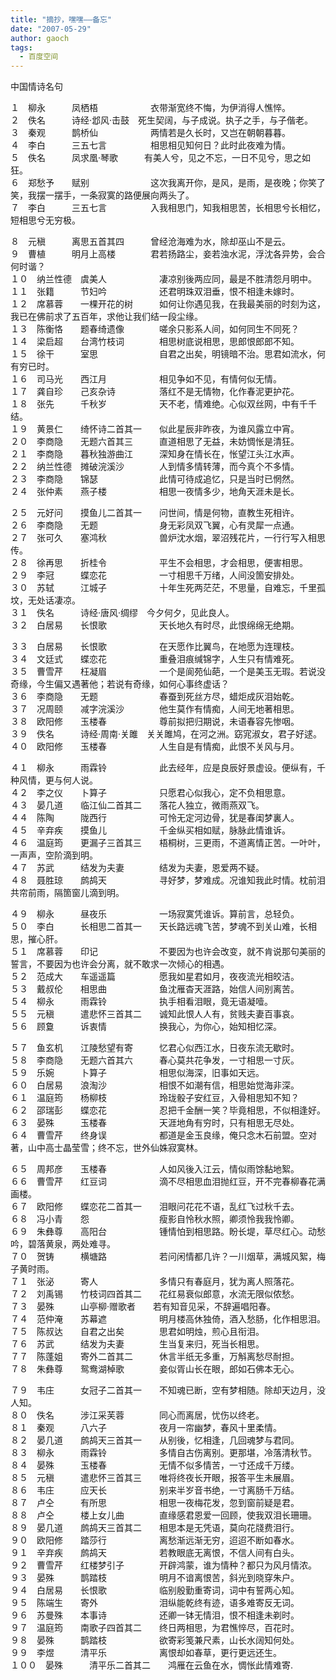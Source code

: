 ```yaml
---
title: "摘抄，嘿嘿——备忘"
date: "2007-05-29"
author: gaoch
tags:
  - 百度空间
---
```


中国情诗名句

  

１　柳永　　　凤栖梧　　　　　　衣带渐宽终不悔，为伊消得人憔悴。  
２　佚名　　　诗经·邶风·击鼓　死生契阔，与子成说。执子之手，与子偕老。  
３　秦观　　　鹊桥仙　　　　　　两情若是久长时，又岂在朝朝暮暮。  
４　李白　　　三五七言　　　　　相思相见知何日？此时此夜难为情。  
５　佚名　　　凤求凰·琴歌　　　有美人兮，见之不忘，一日不见兮，思之如狂。  
６　郑愁予　　赋别　　　　　　　这次我离开你，是风，是雨，是夜晚；你笑了笑，我摆一摆手，一条寂寞的路便展向两头了。  
７　李白　　　三五七言　　　　　入我相思门，知我相思苦，长相思兮长相忆，短相思兮无穷极。  
  
８　元稹　　　离思五首其四　　　曾经沧海难为水，除却巫山不是云。  
９　曹植　　　明月上高楼　　　　君若扬路尘，妾若浊水泥，浮沈各异势，会合何时谐？  
１０　纳兰性德　虞美人　　　　　　凄凉别後两应同，最是不胜清怨月明中。  
１１　张籍　　　节妇吟　　　　　　还君明珠双泪垂，恨不相逢未嫁时。  
１２　席慕蓉　　一棵开花的树　　　如何让你遇见我，在我最美丽的时刻为这，我已在佛前求了五百年，求他让我们结一段尘缘。  
１３　陈衡恪　　题春绮遗像　　　　嗟余只影系人间，如何同生不同死？  
１４　梁启超　　台湾竹枝词　　　　相思树底说相思，思郎恨郎郎不知。  
１５　徐干　　　室思　　　　　　　自君之出矣，明镜暗不治。思君如流水，何有穷已时。  
１６　司马光　　西江月　　　　　　相见争如不见，有情何似无情。  
１７　龚自珍　　己亥杂诗　　　　　落红不是无情物，化作春泥更护花。  
１８　张先　　　千秋岁　　　　　　天不老，情难绝。心似双丝网，中有千千结。  
１９　黄景仁　　绮怀诗二首其一　　似此星辰非昨夜，为谁风露立中宵。  
２０　李商隐　　无题六首其三　　　直道相思了无益，未妨惆怅是清狂。  
２１　李商隐　　暮秋独游曲江　　　深知身在情长在，怅望江头江水声。  
２２　纳兰性德　摊破浣溪沙　　　　人到情多情转薄，而今真个不多情。  
２３　李商隐　　锦瑟　　　　　　　此情可待成追忆，只是当时已惘然。  
２４　张仲素　　燕子楼　　　　　　相思一夜情多少，地角天涯未是长。  
  
  
２５　元好问　　摸鱼儿二首其一　　问世间，情是何物，直教生死相许。  
２６　李商隐　　无题　　　　　　　身无彩凤双飞翼，心有灵犀一点通。  
２７　张可久　　塞鸿秋　　　　　　兽炉沈水烟，翠沼残花片，一行行写入相思传。  
２８　徐再思　　折桂令　　　　　　平生不会相思，才会相思，便害相思。  
２９　李冠　　　蝶恋花　　　　　　一寸相思千万绪，人间没箇安排处。  
３０　苏轼　　　江城子　　　　　　十年生死两茫茫，不思量，自难忘，千里孤坟，无处话凄凉。  
３１　佚名　　　诗经·唐风·绸缪　今夕何夕，见此良人。  
３２　白居易　　长恨歌　　　　　　天长地久有时尽，此恨绵绵无绝期。  
  
３３　白居易　　长恨歌　　　　　　在天愿作比翼鸟，在地愿为连理枝。  
３４　文廷式　　蝶恋花　　　　　　重叠泪痕缄锦字，人生只有情难死。  
３５　曹雪芹　　枉凝眉　　　　　　一个是阆苑仙葩，一个是美玉无瑕。若说没奇缘，今生偏又遇著他；若说有奇缘，如何心事终虚话？  
３６　李商隐　　无题　　　　　　　春蚕到死丝方尽，蜡炬成灰泪始乾。  
３７　况周颐　　减字浣溪沙　　　　他生莫作有情痴，人间无地著相思。  
３８　欧阳修　　玉楼春　　　　　　尊前拟把归期说，未语春容先惨咽。  
３９　佚名　　　诗经·周南·关雎　关关雎鸠，在河之洲。窈宨淑女，君子好逑。  
４０　欧阳修　　玉楼春　　　　　　人生自是有情痴，此恨不关风与月。  
  
４１　柳永　　　雨霖铃　　　　　　此去经年，应是良辰好景虚设。便纵有，千种风情，更与何人说。  
４２　李之仪　　卜算子　　　　　　只愿君心似我心，定不负相思意。  
４３　晏几道　　临江仙二首其二　　落花人独立，微雨燕双飞。  
４４　陈陶　　　陇西行　　　　　　可怜无定河边骨，犹是春闺梦裏人。  
４５　辛弃疾　　摸鱼儿　　　　　　千金纵买相如赋，脉脉此情谁诉。  
４６　温庭筠　　更漏子三首其三　　梧桐树，三更雨，不道离情正苦。一叶叶，一声声，空阶滴到明。  
４７　苏武　　　结发为夫妻　　　　结发为夫妻，恩爱两不疑。  
４８　聂胜琼　　鹧鸪天　　　　　　寻好梦，梦难成。况谁知我此时情。枕前泪共帘前雨，隔箇窗儿滴到明。  
  
４９　柳永　　　昼夜乐　　　　　　一场寂寞凭谁诉。算前言，总轻负。  
５０　李白　　　长相思二首其一　　天长路远魂飞苦，梦魂不到关山难，长相思，摧心肝。  
５１　席慕蓉　　印记　　　　　　　不要因为也许会改变，就不肯说那句美丽的誓言，不要因为也许会分离，就不敢求一次倾心的相遇。  
５２　范成大　　车遥遥篇　　　　　愿我如星君如月，夜夜流光相皎洁。  
５３　戴叔伦　　相思曲　　　　　　鱼沈雁杳天涯路，始信人间别离苦。  
５４　柳永　　　雨霖铃　　　　　　执手相看泪眼，竟无语凝噎。  
５５　元稹　　　遣悲怀三首其二　　诚知此恨人人有，贫贱夫妻百事哀。  
５６　顾敻　　　诉衷情　　　　　　换我心，为你心，始知相忆深。  
  
５７　鱼玄机　　江陵愁望有寄　　　忆君心似西江水，日夜东流无歇时。
　  
５８　李商隐　　无题六首其六　　　春心莫共花争发，一寸相思一寸灰。  
５９　乐婉　　　卜算子　　　　　　相思似海深，旧事如天远。 　  
６０　白居易　　浪淘沙　　　　　　相恨不如潮有信，相思始觉海非深。  
６１　温庭筠　　杨柳枝　　　　　　玲珑骰子安红豆，入骨相思知不知？  
６２　邵瑞彭　　蝶恋花　　　　　　忍把千金酬一笑？毕竟相思，不似相逢好。  
６３　晏殊　　　玉楼春　　　　　　天涯地角有穷时，只有相思无尽处。  
６４　曹雪芹　　终身误　　　　　　都道是金玉良缘，俺只念木石前盟。空对著，山中高士晶莹雪；终不忘，世外仙姝寂寞林。  
  
６５　周邦彦　　玉楼春　　　　　　人如风後入江云，情似雨馀黏地絮。  
６６　曹雪芹　　红豆词　　　　　　滴不尽相思血泪抛红豆，开不完春柳春花满画楼。  
６７　欧阳修　　蝶恋花二首其一　　泪眼问花花不语，乱红飞过秋千去。  
６８　冯小青　　怨　　　　　　　　瘦影自怜秋水照，卿须怜我我怜卿。  
６９　朱彝尊　　高阳台　　　　　　锺情怕到相思路。盼长堤，草尽红心。动愁吟，碧落黄泉，两处难寻。  
７０　贺铸　　　横塘路　　　　　　若问闲情都几许？一川烟草，满城风絮，梅子黄时雨。  
７１　张泌　　　寄人　　　　　　　多情只有春庭月，犹为离人照落花。  
７２　刘禹锡　　竹枝词四首其二　　花红易衰似郎意，水流无限似侬愁。  
７３　晏殊　　　山亭柳·赠歌者　　若有知音见采，不辞遍唱阳春。  
７４　范仲淹　　苏幕遮　　　　　　明月楼高休独倚，酒入愁肠，化作相思泪。  
７５　陈叔达　　自君之出矣　　　　思君如明烛，煎心且衔泪。  
７６　苏武　　　结发为夫妻　　　　生当复来归，死当长相思。  
７７　陈蓬姐　　寄外二首其二　　　休言半纸无多重，万斛离愁尽耐担。  
７８　朱彝尊　　鸳鸯湖棹歌　　　　妾似胥山长在眼，郎如石佛本无心。  
  
７９　韦庄　　　女冠子二首其一　　不知魂已断，空有梦相随。除却天边月，没人知。  
８０　佚名　　　涉江采芙蓉　　　　同心而离居，忧伤以终老。 　  
８１　秦观　　　八六子　　　　　　夜月一帘幽梦，春风十里柔情。  
８２　晏几道　　鹧鸪天三首其一　　从别後，忆相逢，几回魂梦与君同。  
８３　柳永　　　雨霖铃　　　　　　多情自古伤离别。更那堪，冷落清秋节。
８４　晏殊　　　玉楼春　　　　　　无情不似多情苦，一寸还成千万缕。  
８５　元稹　　　遣悲怀三首其三　　唯将终夜长开眼，报答平生未展眉。  
８６　韦庄　　　应天长　　　　　　别来半岁音书绝，一寸离肠千万结。  
８７　卢仝　　　有所思　　　　　　相思一夜梅花发，忽到窗前疑是君。  
８８　卢仝　　　楼上女儿曲　　　　直缘感君恩爱一回顾，使我双泪长珊珊。  
８９　晏几道　　鹧鸪天三首其二　　相思本是无凭语，莫向花牋费泪行。  
９０　欧阳修　　踏莎行　　　　　　离愁渐远渐无穷，迢迢不断如春水。  
９１　辛弃疾　　鹧鸪天　　　　　　若教眼底无离恨，不信人间有白头。  
９２　曹雪芹　　红楼梦引子　　　　开辟鸿蒙，谁为情种？都只为风月情浓。  
９３　晏殊　　　鹊踏枝　　　　　　明月不谙离恨苦，斜光到晓穿朱户。  
９４　白居易　　长恨歌　　　　　　临别殷勤重寄词，词中有誓两心知。  
９５　陈端生　　寄外　　　　　　　泪纵能乾终有迹，语多难寄反无词。  
９６　苏曼殊　　本事诗　　　　　　还卿一钵无情泪，恨不相逢未剃时。  
９７　温庭筠　　南歌子四首其二　　终日两相思，为君憔悴尽，百花时。  
９８　晏殊　　　鹊踏枝　　　　　　欲寄彩笺兼尺素，山长水阔知何处。  
９９　李煜　　　清平乐　　　　　　离恨却如春草，更行更远还生。  
１００　晏殊　　　清平乐二首其二　　鸿雁在云鱼在水，惆怅此情难寄.
